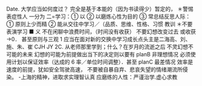 Date.
大学应当如何度过？
完全是基于本能的（因为书读得少）暂定的，
＊警惕表症性人 一分为 二=学习：① 以 ② 以磨炼心性为目的 ③ 常总结反思人际：① 原则上少而精 ② 能从交往中学习／（品质、思维、性格、习惯
教训
＊不要表演学习
■ 义
不在闲聊中浪费时间，（时间没有收获）
不要幻想改变过去
或收获 →0．
甚至原则与三观 1 应当在面对新的交换中学习成长点头主是二海高、刘、施、朱、崔 CJH JY 2C.
从老师那里学到；什么？在岁月的流逝之后
不灵幻想不可能的未来
幻想的可能为前提做出当下的决定则以要有 planB 非理想情况
必须使用计划以保证效率（达成的 6 率／单位时间调整）．甚至 planC 最差情况
效率是速度的前提，犹如安全驾驶高速，
不要被自暴自弃、悲哀失望的情绪潮流所侵染。 -上海的精神，进取求实理智认真
应磨练的人性：严谨治学.虚心求教
